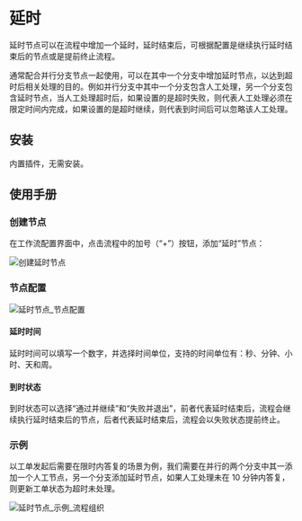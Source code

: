 # 延时

延时节点可以在流程中增加一个延时，延时结束后，可根据配置是继续执行延时结束后的节点或是提前终止流程。

通常配合并行分支节点一起使用，可以在其中一个分支中增加延时节点，以达到超时后相关处理的目的。例如并行分支中其中一个分支包含人工处理，另一个分支包含延时节点，当人工处理超时后，如果设置的是超时失败，则代表人工处理必须在限定时间内完成，如果设置的是超时继续，则代表到时间后可以忽略该人工处理。

## 安装

内置插件，无需安装。

## 使用手册

### 创建节点

在工作流配置界面中，点击流程中的加号（“+”）按钮，添加“延时”节点：

![创建延时节点](https://nocobase-docs.oss-cn-beijing.aliyuncs.com/d0816999c9f7acaec1c409bd8fb6cc36.png)

### 节点配置

![延时节点_节点配置](https://nocobase-docs.oss-cn-beijing.aliyuncs.com/5fe8a36535f20a087a0148ffa1cd2aea.png)

#### 延时时间

延时时间可以填写一个数字，并选择时间单位，支持的时间单位有：秒、分钟、小时、天和周。

#### 到时状态

到时状态可以选择“通过并继续”和“失败并退出”，前者代表延时结束后，流程会继续执行延时结束后的节点，后者代表延时结束后，流程会以失败状态提前终止。

### 示例

以工单发起后需要在限时内答复的场景为例，我们需要在并行的两个分支中其一添加一个人工节点，另一个分支添加延时节点，如果人工处理未在 10 分钟内答复，则更新工单状态为超时未处理。

![延时节点_示例_流程组织](https://nocobase-docs.oss-cn-beijing.aliyuncs.com/898c84adc376dc211b003a62e16e8e5b.png)
